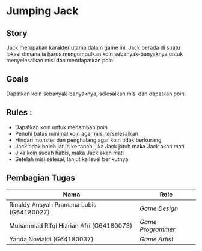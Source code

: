 # Jumping Jack

## Story
Jack merupakan karakter utama dalam game ini. Jack berada di suatu lokasi dimana ia harus mengumpulkan koin sebanyak-banyaknya untuk menyelesaikan misi dan mendapatkan poin. 

## Goals
Dapatkan koin sebanyak-banyaknya, selesaikan misi dan dapatkan poin.

## Rules : 
- Dapatkan koin untuk menambah poin
- Penuhi batas minimal koin agar misi terselesaikan
- Hindari monster dan penghalang agar koin tidak berkurang
- Jack tidak boleh jatuh ke tanah, jika Jack jatuh maka Jack akan mati
- Jika koin sudah habis, maka Jack akan mati
- Setelah misi selesai, lanjut ke level berikutnya

## Pembagian Tugas
| Nama | Role |
| ------ | ------ |
| Rinaldy Ansyah Pramana Lubis (G64180027) | *Game Design* |
| Muhammad Rifqi Hizrian Afri (G64180073) | *Game Programmer* |
| Yanda Novialdi (G64180037) | *Game Artist* |
